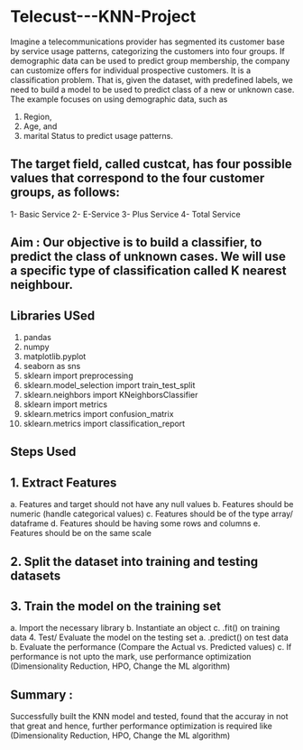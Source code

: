 # Telecust---KNN-Project
Imagine a telecommunications provider has segmented its customer base by service usage patterns, categorizing the customers into four groups. If demographic data can be used to predict group membership, the company can customize offers for individual prospective customers.
It is a classification problem. That is, given the dataset, with predefined labels, we need to build a model to be used to predict class of a new or unknown case. 
The example focuses on using demographic data, such as 
1) Region,
2) Age, and 
3) marital Status to predict usage patterns.  
 
## The target field, called custcat, has four possible values that correspond to the four customer groups, as follows: 
1- Basic Service 
2- E-Service 
3- Plus Service 
4- Total Service  

## Aim : Our objective is to build a classifier, to predict the class of unknown cases. We will use a specific type of classification called K nearest neighbour.

## Libraries USed
1) pandas 
2) numpy
3) matplotlib.pyplot 
4) seaborn as sns
5) sklearn import preprocessing
6) sklearn.model_selection import train_test_split
7) sklearn.neighbors import KNeighborsClassifier
8) sklearn import metrics
9) sklearn.metrics import confusion_matrix
10) sklearn.metrics import classification_report

## Steps Used
## 1. Extract Features
a. Features and target should not have any null values
b. Features should be numeric (handle categorical values)
c. Features should be of the type array/ dataframe
d. Features should be having some rows and columns
e. Features should be on the same scale

## 2. Split the dataset into training and testing datasets

## 3. Train the model on the training set

a. Import the necessary library
b. Instantiate an object
c. .fit() on training data
4. Test/ Evaluate the model on the testing set
a. .predict() on test data
b. Evaluate the performance (Compare the Actual vs. Predicted values)
c. If performance is not upto the mark, use performance optimization (Dimensionality Reduction, HPO, Change the ML algorithm)

## Summary :
Successfully built the KNN model and tested, found that the accuray in not that great and hence, further performance optimization is required like (Dimensionality Reduction, HPO, Change the ML algorithm)
